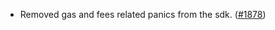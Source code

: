 - Removed gas and fees related panics from the sdk.
  ([\#1878](https://github.com/anoma/namada/pull/1878))